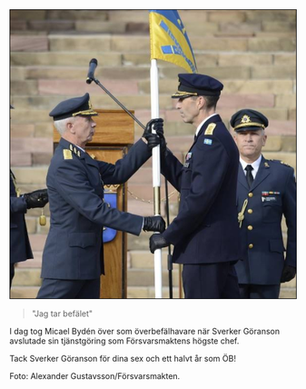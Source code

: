 
<img src="frsvrsmktn-artikel-20151001.jpg" alt="" style="border:1px solid black;" />

> "Jag tar befälet"

I dag tog Micael Bydén över som överbefälhavare när Sverker Göranson avslutade sin tjänstgöring som Försvarsmaktens högste chef.

Tack Sverker Göranson för dina sex och ett halvt år som ÖB!

Foto: Alexander Gustavsson/Försvarsmakten.
